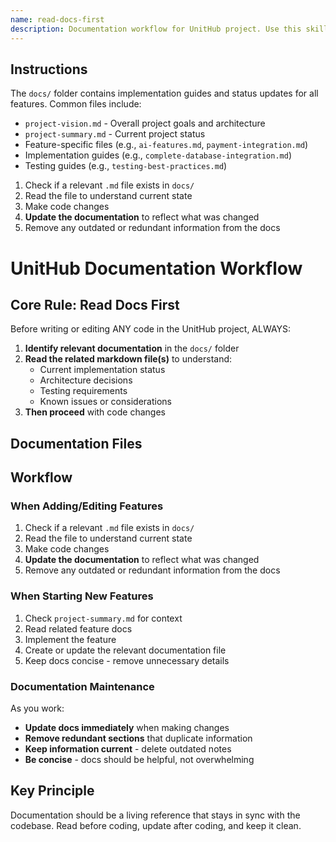 ```yaml
---
name: read-docs-first
description: Documentation workflow for UnitHub project. Use this skill whenever working on UnitHub code, implementing features, fixing bugs, or making changes. Always read relevant documentation before making code changes.
---
```


## Instructions
The `docs/` folder contains implementation guides and status updates for all features. Common files include:

- `project-vision.md` - Overall project goals and architecture
- `project-summary.md` - Current project status
- Feature-specific files (e.g., `ai-features.md`, `payment-integration.md`)
- Implementation guides (e.g., `complete-database-integration.md`)
- Testing guides (e.g., `testing-best-practices.md`)
1. Check if a relevant `.md` file exists in `docs/`
2. Read the file to understand current state
3. Make code changes
4. **Update the documentation** to reflect what was changed
5. Remove any outdated or redundant information from the docs


# UnitHub Documentation Workflow

## Core Rule: Read Docs First

Before writing or editing ANY code in the UnitHub project, ALWAYS:

1. **Identify relevant documentation** in the `docs/` folder
2. **Read the related markdown file(s)** to understand:
   - Current implementation status
   - Architecture decisions
   - Testing requirements
   - Known issues or considerations
3. **Then proceed** with code changes

## Documentation Files

## Workflow

### When Adding/Editing Features

1. Check if a relevant `.md` file exists in `docs/`
2. Read the file to understand current state
3. Make code changes
4. **Update the documentation** to reflect what was changed
5. Remove any outdated or redundant information from the docs

### When Starting New Features

1. Check `project-summary.md` for context
2. Read related feature docs
3. Implement the feature
4. Create or update the relevant documentation file
5. Keep docs concise - remove unnecessary details

### Documentation Maintenance

As you work:
- **Update docs immediately** when making changes
- **Remove redundant sections** that duplicate information
- **Keep information current** - delete outdated notes
- **Be concise** - docs should be helpful, not overwhelming

## Key Principle

Documentation should be a living reference that stays in sync with the codebase. Read before coding, update after coding, and keep it clean.

